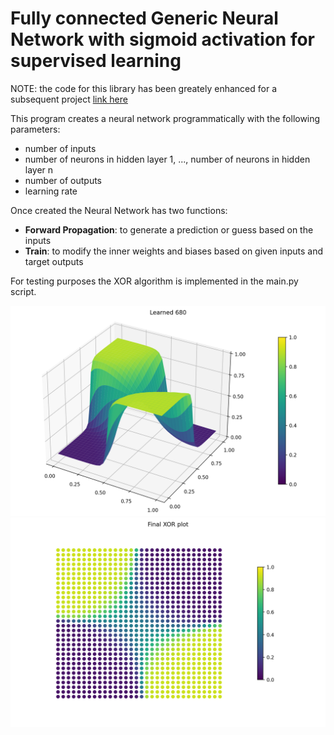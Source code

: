 # Fully connected Generic Neural Network with sigmoid activation for supervised learning

NOTE: the code for this library has been greately enhanced for a subsequent project [link here](https://github.com/amaynez/TicTacToe/blob/master/entities/Neural_Network.py)

This program creates a neural network programmatically with the following parameters:
- number of inputs
- number of neurons in hidden layer 1, ..., number of neurons in hidden layer n
- number of outputs
- learning rate

Once created the Neural Network has two functions:
- <b>Forward Propagation</b>: to generate a prediction or guess based on the inputs
- <b>Train</b>: to modify the inner weights and biases based on given inputs and target outputs

For testing purposes the XOR algorithm is implemented in the main.py script.

<img src='Learning_XOR_Algorithm.png'>
<img src='Final_XOR_Plot.png'>
